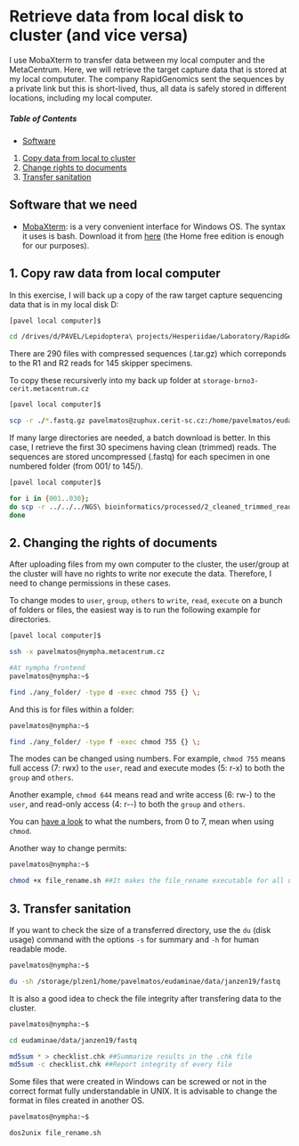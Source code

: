 # Retrieve data from local disk to cluster (and vice versa)
I use MobaXterm to transfer data between my local computer and the MetaCentrum. Here, we will retrieve the target capture data that is stored at my local compututer. The company RapidGenomics sent the sequences by a private link but this is short-lived, thus, all data is safely stored in different locations, including my local computer.

##### Table of Contents
- [Software](#software-that-we-need)  
1. [Copy data from local to cluster](#1-copy-raw-data-from-local-computer)
2. [Change rights to documents](#2-changing-the-rights-of-documents)
3. [Transfer sanitation](#3-transfer-sanitation)

## Software that we need
- [MobaXterm](https://mobaxterm.mobatek.net/download.html): is a very convenient interface for Windows OS. The syntax it uses is bash. Download it from [here](https://mobaxterm.mobatek.net/download.html) (the Home free edition is enough for our purposes).

## 1. Copy raw data from local computer

In this exercise, I will back up a copy of the raw target capture sequencing data that is in my local disk D:

```bash
[pavel local computer]$

cd /drives/d/PAVEL/Lepidoptera\ projects/Hesperiidae/Laboratory/RapidGenomics/data/raw/
```

There are 290 files with compressed sequences (.tar.gz) which correponds to the R1 and R2 reads for 145 skipper specimens.

To copy these recursiverly into my back up folder at `storage-brno3-cerit.metacentrum.cz`

```bash
[pavel local computer]$

scp -r ./*.fastq.gz pavelmatos@zuphux.cerit-sc.cz:/home/pavelmatos/eudaminae/raw
```

If many large directories are needed, a batch download is better. In this case, I retrieve the first 30 specimens having clean (trimmed) reads. The sequences are stored uncompressed (.fastq) for each specimen in one numbered folder (from 001/ to 145/).

```bash
[pavel local computer]$

for i in {001..030}; 
do scp -r ../../../NGS\ bioinformatics/processed/2_cleaned_trimmed_reads/"$i"_clean/ pavelmatos@nympha.metacentrum.cz:/home/pavelmatos/eudaminae/processed/2_cleaned_trimmed_reads;
done
```

## 2. Changing the rights of documents
After uploading files from my own computer to the cluster, the user/group at the cluster will have no rights to write nor execute the data. Therefore, I need to change permissions in these cases.

To change modes to `user`, `group`, `others` to `write`, `read`, `execute` on a bunch of folders or files, the easiest way is to run the following example for directories.

```bash
[pavel local computer]$

ssh -x pavelmatos@nympha.metacentrum.cz

#At nympha frontend
pavelmatos@nympha:~$

find ./any_folder/ -type d -exec chmod 755 {} \;
```

And this is for files within a folder:

```bash
pavelmatos@nympha:~$

find ./any_folder/ -type f -exec chmod 755 {} \;
```

The modes can be changed using numbers. For example, `chmod 755` means full access (7: rwx) to the `user`, read and execute modes (5: r-x) to both the `group` and `others`.

Another example, `chmod 644` means read and write access (6: rw-) to the `user`, and read-only access (4: r--) to both the `group` and `others`.

You can [have a look](https://en.wikipedia.org/wiki/Chmod) to what the numbers, from 0 to 7, mean when using `chmod`.

Another way to change permits:

```bash
pavelmatos@nympha:~$

chmod +x file_rename.sh ##It makes the file_rename executable for all users
```

## 3. Transfer sanitation
If you want to check the size of a transferred directory, use the `du` (disk usage) command with the options `-s` for summary and `-h` for human readable mode.

```bash
pavelmatos@nympha:~$

du -sh /storage/plzen1/home/pavelmatos/eudaminae/data/janzen19/fastq
```

It is also a good idea to check the file integrity after transfering data to the cluster.

```bash
pavelmatos@nympha:~$

cd eudaminae/data/janzen19/fastq

md5sum * > checklist.chk ##Summarize results in the .chk file
md5sum -c checklist.chk ##Report integrity of every file
```

Some files that were created in Windows can be screwed or not in the correct format fully understandable in UNIX. It is advisable to change the format in files created in another OS.

```bash
pavelmatos@nympha:~$

dos2unix file_rename.sh
```


